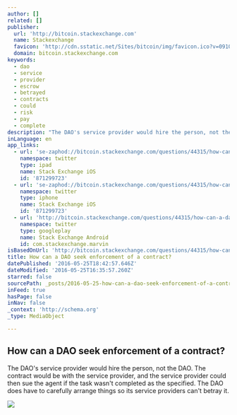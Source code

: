 ```yaml
---
author: []
related: []
publisher:
  url: 'http://bitcoin.stackexchange.com'
  name: Stackexchange
  favicon: 'http://cdn.sstatic.net/Sites/bitcoin/img/favicon.ico?v=0910168c5c65'
  domain: bitcoin.stackexchange.com
keywords:
  - dao
  - service
  - provider
  - escrow
  - betrayed
  - contracts
  - could
  - risk
  - pay
  - complete
description: "The DAO's service provider would hire the person, not the DAO. The contract would be with the service provider, and the service provider could then sue the agent if the task wasn't completed as the specified. The DAO does have to carefully arrange things so its service providers can't betray it."
inLanguage: en
app_links:
  - url: 'se-zaphod://bitcoin.stackexchange.com/questions/44315/how-can-a-dao-seek-enforcement-of-a-contract'
    namespace: twitter
    type: ipad
    name: Stack Exchange iOS
    id: '871299723'
  - url: 'se-zaphod://bitcoin.stackexchange.com/questions/44315/how-can-a-dao-seek-enforcement-of-a-contract'
    namespace: twitter
    type: iphone
    name: Stack Exchange iOS
    id: '871299723'
  - url: 'http://bitcoin.stackexchange.com/questions/44315/how-can-a-dao-seek-enforcement-of-a-contract'
    namespace: twitter
    type: googleplay
    name: Stack Exchange Android
    id: com.stackexchange.marvin
isBasedOnUrl: 'http://bitcoin.stackexchange.com/questions/44315/how-can-a-dao-seek-enforcement-of-a-contract'
title: How can a DAO seek enforcement of a contract?
datePublished: '2016-05-25T18:42:57.646Z'
dateModified: '2016-05-25T16:35:57.260Z'
starred: false
sourcePath: _posts/2016-05-25-how-can-a-dao-seek-enforcement-of-a-contract.md
inFeed: true
hasPage: false
inNav: false
_context: 'http://schema.org'
_type: MediaObject

---
```

<article style=""><h1>How can a DAO seek enforcement of a contract?</h1><p>The DAO's service provider would hire the person, not the DAO. The contract would be with the service provider, and the service provider could then sue the agent if the task wasn't completed as the specified. The DAO does have to carefully arrange things so its service providers can't betray it.</p><img src="http://cdn.sstatic.net/Sites/bitcoin/img/apple-touch-icon.png?v=a43e5a337e6b&amp;a" /></article>